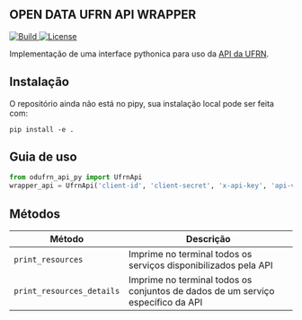 ## OPEN DATA UFRN API WRAPPER

<a href="https://travis-ci.org/odufrn/odufrn-api-py">
  <img alt="Build" src="https://travis-ci.org/odufrn/odufrn-api-py.svg?branch=master">
</a>
<a href="https://github.com/odufrn/odufrn-api-py/blob/master/LICENSE">
  <img alt="License" src="https://img.shields.io/badge/license-MIT-brightgreen.svg">
</a>

Implementação de uma interface pythonica para uso da [API da UFRN](https://api.ufrn.br/). 

## Instalação
O repositório ainda não está no pipy, sua instalação local pode ser feita com:
```
pip install -e .
```

## Guia de uso
```python
from odufrn_api_py import UfrnApi
wrapper_api = UfrnApi('client-id', 'client-secret', 'x-api-key', 'api-version')
```

## Métodos

| Método | Descrição |
| ------ | --------- |
| `print_resources` | Imprime no terminal todos os serviços disponibilizados pela API |
| `print_resources_details` | Imprime no terminal todos os conjuntos de dados de um serviço específico da API |
